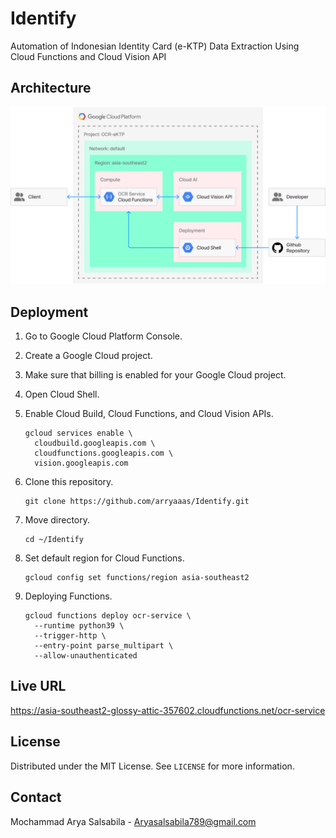 # Identify

Automation of Indonesian Identity Card (e-KTP) Data Extraction Using Cloud Functions and Cloud Vision API

## Architecture

![](architecture.png)

## Deployment

1. Go to Google Cloud Platform Console.
2. Create a Google Cloud project.
3. Make sure that billing is enabled for your Google Cloud project.
4. Open Cloud Shell.
4. Enable Cloud Build, Cloud Functions, and Cloud Vision APIs.

    ```shell
    gcloud services enable \
      cloudbuild.googleapis.com \
      cloudfunctions.googleapis.com \
      vision.googleapis.com
    ```

6. Clone this repository.

    ```shell
    git clone https://github.com/arryaaas/Identify.git
    ```

7. Move directory.

    ```shell
    cd ~/Identify
    ```

8. Set default region for Cloud Functions.

    ```shell
    gcloud config set functions/region asia-southeast2
    ```

9. Deploying Functions.

    ```shell
    gcloud functions deploy ocr-service \
      --runtime python39 \
      --trigger-http \
      --entry-point parse_multipart \
      --allow-unauthenticated
    ```

## Live URL 

https://asia-southeast2-glossy-attic-357602.cloudfunctions.net/ocr-service

## License

Distributed under the MIT License. See `LICENSE` for more information.

## Contact

Mochammad Arya Salsabila - Aryasalsabila789@gmail.com
